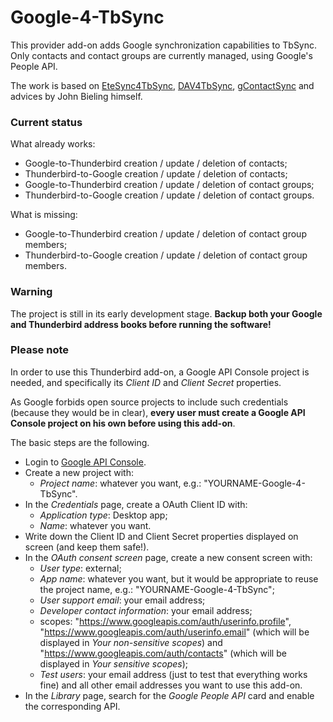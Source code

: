 # Google-4-TbSync

This provider add-on adds Google synchronization capabilities to TbSync. Only contacts and contact groups are currently managed, using Google's People API.

The work is based on [EteSync4TbSync](https://github.com/etesync/EteSync-4-TbSync), [DAV4TbSync](https://github.com/jobisoft/DAV-4-TbSync), [gContactSync](https://github.com/jdgeenen/gcontactsync) and advices by John Bieling himself.

### Current status

What already works:
* Google-to-Thunderbird creation / update / deletion of contacts;
* Thunderbird-to-Google creation / update / deletion of contacts;
* Google-to-Thunderbird creation / update / deletion of contact groups;
* Thunderbird-to-Google creation / update / deletion of contact groups.

What is missing:
* Google-to-Thunderbird creation / update / deletion of contact group members;
* Thunderbird-to-Google creation / update / deletion of contact group members.

### Warning

The project is still in its early development stage. **Backup both your Google and Thunderbird address books before running the software!**

### Please note

In order to use this Thunderbird add-on, a Google API Console project is needed, and specifically its _Client ID_ and _Client Secret_ properties.

As Google forbids open source projects to include such credentials (because they would be in clear), **every user must create a Google API Console project on his own before using this add-on**.

The basic steps are the following.
* Login to [Google API Console](https://console.developers.google.com).
* Create a new project with:
  * _Project name_: whatever you want, e.g.: "YOURNAME-Google-4-TbSync".
* In the _Credentials_ page, create a OAuth Client ID with:
  * _Application type_: Desktop app;
  * _Name_: whatever you want.
* Write down the Client ID and Client Secret properties displayed on screen (and keep them safe!).
* In the _OAuth consent screen_ page, create a new consent screen with:
  * _User type_: external;
  * _App name_: whatever you want, but it would be appropriate to reuse the project name, e.g.: "YOURNAME-Google-4-TbSync";
  * _User support email_: your email address;
  * _Developer contact information_: your email address;
  * scopes: "https://www.googleapis.com/auth/userinfo.profile", "https://www.googleapis.com/auth/userinfo.email" (which will be displayed in _Your non-sensitive scopes_) and "https://www.googleapis.com/auth/contacts" (which will be displayed in _Your sensitive scopes_);
  * _Test users_: your email address (just to test that everything works fine) and all other email addresses you want to use this add-on.
* In the _Library_ page, search for the _Google People API_ card and enable the corresponding API.
